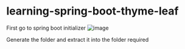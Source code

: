 # learning-spring-boot-thyme-leaf

First go to spring boot initializer
![image](https://github.com/Akshathamk-123/learning-spring-boot-thyme-leaf/assets/92522733/a0c26dfb-c421-4c87-b329-a2be8d8b6dc4)

Generate the folder and extract it into the folder required


